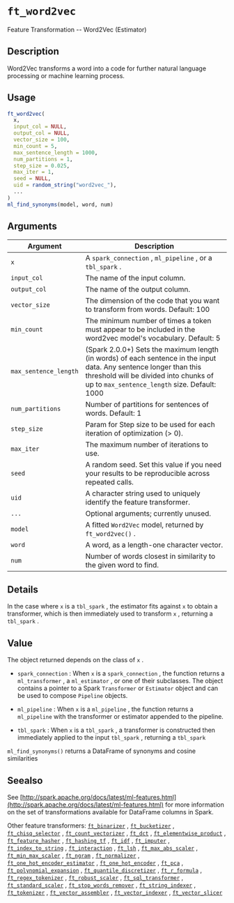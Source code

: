 # `ft_word2vec`

Feature Transformation -- Word2Vec (Estimator)


## Description

Word2Vec transforms a word into a code for further natural language processing or machine learning process.


## Usage

```r
ft_word2vec(
  x,
  input_col = NULL,
  output_col = NULL,
  vector_size = 100,
  min_count = 5,
  max_sentence_length = 1000,
  num_partitions = 1,
  step_size = 0.025,
  max_iter = 1,
  seed = NULL,
  uid = random_string("word2vec_"),
  ...
)
ml_find_synonyms(model, word, num)
```


## Arguments

Argument      |Description
------------- |----------------
`x`     |     A `spark_connection` , `ml_pipeline` , or a `tbl_spark` .
`input_col`     |     The name of the input column.
`output_col`     |     The name of the output column.
`vector_size`     |     The dimension of the code that you want to transform from words. Default: 100
`min_count`     |     The minimum number of times a token must appear to be included in the word2vec model's vocabulary. Default: 5
`max_sentence_length`     |     (Spark 2.0.0+) Sets the maximum length (in words) of each sentence in the input data. Any sentence longer than this threshold will be divided into chunks of up to `max_sentence_length` size. Default: 1000
`num_partitions`     |     Number of partitions for sentences of words. Default: 1
`step_size`     |     Param for Step size to be used for each iteration of optimization (> 0).
`max_iter`     |     The maximum number of iterations to use.
`seed`     |     A random seed. Set this value if you need your results to be reproducible across repeated calls.
`uid`     |     A character string used to uniquely identify the feature transformer.
`...`     |     Optional arguments; currently unused.
`model`     |     A fitted `Word2Vec` model, returned by `ft_word2vec()` .
`word`     |     A word, as a length-one character vector.
`num`     |     Number of words closest in similarity to the given word to find.


## Details

In the case where `x` is a `tbl_spark` , the estimator fits against `x` 
 to obtain a transformer, which is then immediately used to transform `x` , returning a `tbl_spark` .


## Value

The object returned depends on the class of `x` .
 
   

*   `spark_connection` : When `x` is a `spark_connection` , the function returns a `ml_transformer` , a `ml_estimator` , or one of their subclasses. The object contains a pointer to a Spark `Transformer` or `Estimator` object and can be used to compose  `Pipeline` objects.   

*   `ml_pipeline` : When `x` is a `ml_pipeline` , the function returns a `ml_pipeline` with the transformer or estimator appended to the pipeline.   

*   `tbl_spark` : When `x` is a `tbl_spark` , a transformer is constructed then immediately applied to the input `tbl_spark` , returning a `tbl_spark`  
 
 `ml_find_synonyms()` returns a DataFrame of synonyms and cosine similarities


## Seealso

See [http://spark.apache.org/docs/latest/ml-features.html](http://spark.apache.org/docs/latest/ml-features.html) for
 more information on the set of transformations available for DataFrame
 columns in Spark.
 
 Other feature transformers:
 [`ft_binarizer`](#ftbinarizer) ,
 [`ft_bucketizer`](#ftbucketizer) ,
 [`ft_chisq_selector`](#ftchisqselector) ,
 [`ft_count_vectorizer`](#ftcountvectorizer) ,
 [`ft_dct`](#ftdct) ,
 [`ft_elementwise_product`](#ftelementwiseproduct) ,
 [`ft_feature_hasher`](#ftfeaturehasher) ,
 [`ft_hashing_tf`](#fthashingtf) ,
 [`ft_idf`](#ftidf) ,
 [`ft_imputer`](#ftimputer) ,
 [`ft_index_to_string`](#ftindextostring) ,
 [`ft_interaction`](#ftinteraction) ,
 [`ft_lsh`](#ftlsh) ,
 [`ft_max_abs_scaler`](#ftmaxabsscaler) ,
 [`ft_min_max_scaler`](#ftminmaxscaler) ,
 [`ft_ngram`](#ftngram) ,
 [`ft_normalizer`](#ftnormalizer) ,
 [`ft_one_hot_encoder_estimator`](#ftonehotencoderestimator) ,
 [`ft_one_hot_encoder`](#ftonehotencoder) ,
 [`ft_pca`](#ftpca) ,
 [`ft_polynomial_expansion`](#ftpolynomialexpansion) ,
 [`ft_quantile_discretizer`](#ftquantilediscretizer) ,
 [`ft_r_formula`](#ftrformula) ,
 [`ft_regex_tokenizer`](#ftregextokenizer) ,
 [`ft_robust_scaler`](#ftrobustscaler) ,
 [`ft_sql_transformer`](#ftsqltransformer) ,
 [`ft_standard_scaler`](#ftstandardscaler) ,
 [`ft_stop_words_remover`](#ftstopwordsremover) ,
 [`ft_string_indexer`](#ftstringindexer) ,
 [`ft_tokenizer`](#fttokenizer) ,
 [`ft_vector_assembler`](#ftvectorassembler) ,
 [`ft_vector_indexer`](#ftvectorindexer) ,
 [`ft_vector_slicer`](#ftvectorslicer)


